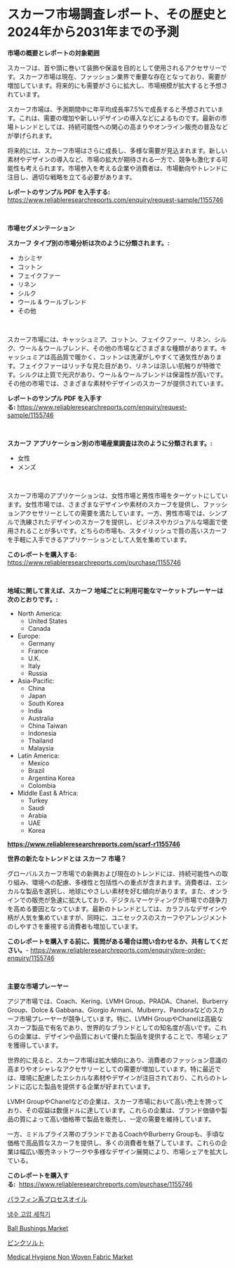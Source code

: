<p><h1>スカーフ市場調査レポート、その歴史と2024年から2031年までの予測</h1></p><p><strong>市場の概要とレポートの対象範囲</strong></p>
<p><p>スカーフは、首や頭に巻いて装飾や保温を目的として使用されるアクセサリーです。スカーフ市場は現在、ファッション業界で重要な存在となっており、需要が増加しています。将来的にも需要がさらに拡大し、市場規模が拡大すると予想されています。</p><p>スカーフ市場は、予測期間中に年平均成長率7.5%で成長すると予想されています。これは、需要の増加や新しいデザインの導入などによるものです。最新の市場トレンドとしては、持続可能性への関心の高まりやオンライン販売の普及などが挙げられます。</p><p>将来的には、スカーフ市場はさらに成長し、多様な需要が見込まれます。新しい素材やデザインの導入など、市場の拡大が期待される一方で、競争も激化する可能性も考えられます。市場参入を考える企業や消費者は、市場動向やトレンドに注目し、適切な戦略を立てる必要があります。</p></p>
<p><strong>レポートのサンプル PDF を入手する:</strong> <a href="https://www.reliableresearchreports.com/enquiry/request-sample/1155746">https://www.reliableresearchreports.com/enquiry/request-sample/1155746</a></p>
<p>&nbsp;</p>
<p><strong>市場セグメンテーション</strong></p>
<p><strong>スカーフ タイプ別の市場分析は次のように分類されます。:</strong></p>
<p><ul><li>カシミヤ</li><li>コットン</li><li>フェイクファー</li><li>リネン</li><li>シルク</li><li>ウール & ウールブレンド</li><li>その他</li></ul></p>
<p>&nbsp;</p>
<p><p>スカーフ市場には、キャッシュミア、コットン、フェイクファー、リネン、シルク、ウール＆ウールブレンド、その他の市場などさまざまな種類があります。キャッシュミアは高品質で暖かく、コットンは洗濯がしやすくて通気性があります。フェイクファーはリッチな見た目があり、リネンは涼しい肌触りが特徴です。シルクは上質で光沢があり、ウール＆ウールブレンドは保温性が高いです。その他の市場では、さまざまな素材やデザインのスカーフが提供されています。</p></p>
<p><strong>レポートのサンプル PDF を入手する:</strong>&nbsp;<a href="https://www.reliableresearchreports.com/enquiry/request-sample/1155746">https://www.reliableresearchreports.com/enquiry/request-sample/1155746</a></p>
<p>&nbsp;</p>
<p><strong> スカーフ アプリケーション別の市場産業調査は次のように分類されます。:</strong></p>
<p><ul><li>女性</li><li>メンズ</li></ul></p>
<p>&nbsp;</p>
<p><p>スカーフ市場のアプリケーションは、女性市場と男性市場をターゲットにしています。女性市場では、さまざまなデザインや素材のスカーフを提供し、ファッションアクセサリーとしての需要を満たしています。一方、男性市場では、シンプルで洗練されたデザインのスカーフを提供し、ビジネスやカジュアルな場面で使用されることが多いです。どちらの市場も、スタイリッシュで質の高いスカーフを手軽に入手できるアプリケーションとして人気を集めています。</p></p>
<p><strong>このレポートを購入する:</strong>&nbsp; <a href="https://www.reliableresearchreports.com/purchase/1155746">https://www.reliableresearchreports.com/purchase/1155746</a></p>
<p>&nbsp;</p>
<p><strong>地域に関して言えば、スカーフ 地域ごとに利用可能なマーケットプレーヤーは次のとおりです。:</strong></p>
<p><ul>
    <li>
        North America:
        <ul>
            <li>United States</li>
            <li>Canada</li>
        </ul>
    </li>
    <li>
        Europe:
        <ul>
            <li>Germany</li>
            <li>France</li>
            <li>U.K.</li>
            <li>Italy</li>
            <li>Russia</li>
        </ul>
    </li>
    <li>
        Asia-Pacific:
        <ul>
            <li>China</li>
            <li>Japan</li>
            <li>South Korea</li>
            <li>India</li>
            <li>Australia</li>
            <li>China Taiwan</li>
            <li>Indonesia</li>
            <li>Thailand</li>
            <li>Malaysia</li>
        </ul>
    </li>
    <li>
        Latin America:
        <ul>
            <li>Mexico</li>
            <li>Brazil</li>
            <li>Argentina Korea</li>
            <li>Colombia</li>
        </ul>
    </li>
    <li>
        Middle East & Africa:
        <ul>
            <li>Turkey</li>
            <li>Saudi</li>
            <li>Arabia</li>
            <li>UAE</li>
            <li>Korea</li>
        </ul>
    </li>
    </ul></p>
<p><strong><a href="https://www.reliableresearchreports.com/scarf-r1155746">https://www.reliableresearchreports.com/scarf-r1155746</a></strong>&nbsp;</p>
<p><strong>世界の新たなトレンドとは スカーフ 市場？</strong></p>
<p><p>グローバルスカーフ市場での新興および現在のトレンドには、持続可能性への取り組み、環境への配慮、多様性と包括性への重点が含まれます。消費者は、エシカルな製品を選択し、地球にやさしい素材を好む傾向があります。また、オンラインでの販売が急速に拡大しており、デジタルマーケティングが市場での競争力を高める要因となっています。最新のトレンドとしては、カラフルなデザインや柄が人気を集めていますが、同時に、ユニセックスのスカーフやアレンジメントのしやすさを重視する消費者も増加しています。</p></p>
<p><strong>このレポートを購入する前に、質問がある場合は問い合わせるか、共有してください。</strong>- <a href="https://www.reliableresearchreports.com/enquiry/pre-order-enquiry/1155746">https://www.reliableresearchreports.com/enquiry/pre-order-enquiry/1155746</a></p>
<p>&nbsp;</p>
<p><strong>主要な市場プレーヤー</strong></p>
<p><p>アジア市場では、Coach、Kering、LVMH Group、PRADA、Chanel、Burberry Group、Dolce & Gabbana、Giorgio Armani、Mulberry、Pandoraなどのスカーフ市場プレーヤーが競争しています。特に、LVMH GroupやChanelは高級なスカーフ製品で有名であり、世界的なブランドとしての知名度が高いです。これらの企業は、デザインや品質において優れた製品を提供することで、市場シェアを獲得しています。</p><p>世界的に見ると、スカーフ市場は拡大傾向にあり、消費者のファッション意識の高まりやオシャレなアクセサリーとしての需要が増加しています。特に最近では、環境に配慮したエシカルな素材やデザインが注目されており、これらのトレンドに応じた製品を提供する企業が好まれています。</p><p>LVMH GroupやChanelなどの企業は、スカーフ市場において高い売上を誇っており、その収益は数億ドルに達しています。これらの企業は、ブランド価値や製品の質によって高い価格帯で製品を販売し、一定の需要を維持しています。</p><p>一方、ミドルプライス帯のブランドであるCoachやBurberry Groupも、手頃な価格で高品質なスカーフを提供し、多くの消費者を魅了しています。これらの企業は幅広い販売ネットワークや多様なデザイン展開により、市場シェアを拡大している。</p></p>
<p><strong>このレポートを購入する:</strong>&nbsp;&nbsp;<a href="https://www.reliableresearchreports.com/purchase/1155746">https://www.reliableresearchreports.com/purchase/1155746</a></p>
<p><p><a href="https://medium.com/@kelsitorphy644/%E3%83%91%E3%83%A9%E3%83%95%E3%82%A3%E3%83%B3%E6%80%A7%E3%83%97%E3%83%AD%E3%82%BB%E3%82%B9%E3%82%AA%E3%82%A4%E3%83%AB%E5%B8%82%E5%A0%B4%E5%B1%95%E6%9C%9B-%E6%A5%AD%E7%95%8C%E6%A6%82%E8%A6%81%E3%81%8A%E3%82%88%E3%81%B3%E4%BA%88%E6%B8%AC-2024%E5%B9%B4%E3%81%8B%E3%82%892031%E5%B9%B4-f6693253097b">パラフィン系プロセスオイル</a></p><p><a href="https://github.com/vsap75a286l/Market-Research-Report-List-1/blob/main/420901521883.md">냉수 고압 세척기</a></p><p><a href="https://view.publitas.com/reportprime-1/ball-bushings-market-comprehensive-assessment-by-type-application-and-geography/">Ball Bushings Market</a></p><p><a href="https://medium.com/@callumnowacki2000/%E3%83%94%E3%83%B3%E3%82%AF%E3%82%BD%E3%83%AB%E3%83%88%E5%B8%82%E5%A0%B4-2031%E5%B9%B4%E3%81%BE%E3%81%A7%E3%81%AE%E6%88%90%E5%8A%9F%E3%81%97%E3%81%9F%E3%83%93%E3%82%B8%E3%83%8D%E3%82%B9%E6%88%A6%E7%95%A5%E3%81%AE%E9%8D%B5-ff5e20582be6">ピンクソルト</a></p><p><a href="https://github.com/johnbach50/Market-Research-Report-List-2/blob/main/medical-hygiene-non-woven-fabric-market.md">Medical Hygiene Non Woven Fabric Market</a></p></p>